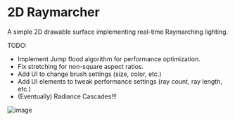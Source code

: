 # 2D Raymarcher

A simple 2D drawable surface implementing real-time Raymarching lighting.

TODO:
- Implement Jump flood algorithm for performance optimization.
- Fix stretching for non-square aspect ratios.
- Add UI to change brush settings (size, color, etc.)
- Add UI elements to tweak performance settings (ray count, ray length, etc.)
- (Eventually) Radiance Cascades!!!

![image](https://github.com/user-attachments/assets/e8debb8c-b9f6-4ab9-93e7-359f58dcbe37)


